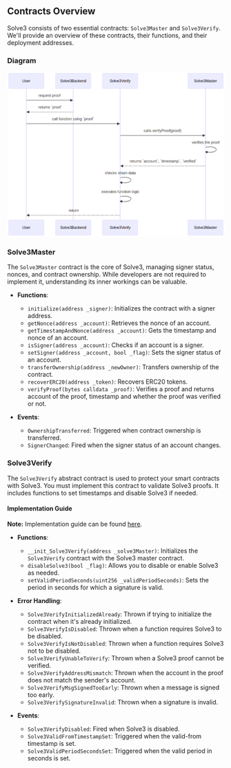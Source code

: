 <h2>Contracts Overview</h2>

Solve3 consists of two essential contracts: `Solve3Master` and `Solve3Verify`. We'll provide an overview of these contracts, their functions, and their deployment addresses.

### Diagram  <!-- {docsify-ignore-all} -->

![Diagram](_media/contract-diagram.png)

### Solve3Master <!-- {docsify-ignore} -->

The `Solve3Master` contract is the core of Solve3, managing signer status, nonces, and contract ownership. While developers are not required to implement it, understanding its inner workings can be valuable.

* **Functions**:
    
    * `initialize(address _signer)`: Initializes the contract with a signer address.
    * `getNonce(address _account)`: Retrieves the nonce of an account.
    * `getTimestampAndNonce(address _account)`: Gets the timestamp and nonce of an account.
    * `isSigner(address _account)`: Checks if an account is a signer.
    * `setSigner(address _account, bool _flag)`: Sets the signer status of an account.
    * `transferOwnership(address _newOwner)`: Transfers ownership of the contract.
    * `recoverERC20(address _token)`: Recovers ERC20 tokens.
    * `verifyProof(bytes calldata _proof)`: Verifies a proof and returns account of the proof, timestamp and whether the proof was verified or not.
* **Events**:
    
    * `OwnershipTransferred`: Triggered when contract ownership is transferred.
    * `SignerChanged`: Fired when the signer status of an account changes.

### Solve3Verify

The `Solve3Verify` abstract contract is used to protect your smart contracts with Solve3. You must implement this contract to validate Solve3 proofs. It includes functions to set timestamps and disable Solve3 if needed.

#### Implementation Guide <!-- {docsify-ignore} -->

**Note:** Implementation guide can be found [here](contractImplementation.md).

* **Functions**:
    
    * `__init_Solve3Verify(address _solve3Master)`: Initializes the `Solve3Verify` contract with the Solve3 master contract.
    * `disableSolve3(bool _flag)`: Allows you to disable or enable Solve3 as needed.
    * `setValidPeriodSeconds(uint256 _validPeriodSeconds)`: Sets the period in seconds for which a signature is valid.
* **Error Handling**:
    
    * `Solve3VerifyInitializedAlready`: Thrown if trying to initialize the contract when it's already initialized.
    * `Solve3VerifyIsDisabled`: Thrown when a function requires Solve3 to be disabled.
    * `Solve3VerifyIsNotDisabled`: Thrown when a function requires Solve3 not to be disabled.
    * `Solve3VerifyUnableToVerify`: Thrown when a Solve3 proof cannot be verified.
    * `Solve3VerifyAddressMismatch`: Thrown when the account in the proof does not match the sender's account.
    * `Solve3VerifyMsgSignedTooEarly`: Thrown when a message is signed too early.
    * `Solve3VerifySignatureInvalid`: Thrown when a signature is invalid.
* **Events**:
    
    * `Solve3VerifyDisabled`: Fired when Solve3 is disabled.
    * `Solve3ValidFromTimestampSet`: Triggered when the valid-from timestamp is set.
    * `Solve3ValidPeriodSecondsSet`: Triggered when the valid period in seconds is set.